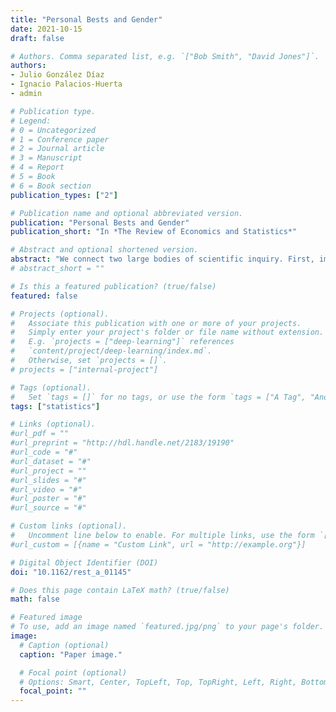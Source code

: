 ```yaml
---
title: "Personal Bests and Gender"
date: 2021-10-15
draft: false

# Authors. Comma separated list, e.g. `["Bob Smith", "David Jones"]`.
authors:
- Julio González Díaz
- Ignacio Palacios-Huerta
- admin

# Publication type.
# Legend:
# 0 = Uncategorized
# 1 = Conference paper
# 2 = Journal article
# 3 = Manuscript
# 4 = Report
# 5 = Book
# 6 = Book section
publication_types: ["2"]

# Publication name and optional abbreviated version.
publication: "Personal Bests and Gender"
publication_short: "In *The Review of Economics and Statistics*"

# Abstract and optional shortened version.
abstract: "We connect two large bodies of scientific inquiry. First, important theories in the social sciences establish that human preferences are reference-dependent. Second, a separate field of research documents substantial differences in preferences and attitudes across genders. Specifically, we examine the universe of official classic chess games (more than 250,000 subjects and 22 million games). This allows us to study differences across genders both in cognitive performance (intensive margin) and in competitive participation (extensive margin), using the fact that personal bests act as reference points. We find that males and females behave very differently around their personal bests in both margins."
# abstract_short = ""

# Is this a featured publication? (true/false)
featured: false

# Projects (optional).
#   Associate this publication with one or more of your projects.
#   Simply enter your project's folder or file name without extension.
#   E.g. `projects = ["deep-learning"]` references 
#   `content/project/deep-learning/index.md`.
#   Otherwise, set `projects = []`.
# projects = ["internal-project"]

# Tags (optional).
#   Set `tags = []` for no tags, or use the form `tags = ["A Tag", "Another Tag"]` for one or more tags.
tags: ["statistics"]

# Links (optional).
#url_pdf = ""
#url_preprint = "http://hdl.handle.net/2183/19190"
#url_code = "#"
#url_dataset = "#"
#url_project = ""
#url_slides = "#"
#url_video = "#"
#url_poster = "#"
#url_source = "#"

# Custom links (optional).
#   Uncomment line below to enable. For multiple links, use the form `[{...}, {...}, {...}]`.
#url_custom = [{name = "Custom Link", url = "http://example.org"}]

# Digital Object Identifier (DOI)
doi: "10.1162/rest_a_01145"

# Does this page contain LaTeX math? (true/false)
math: false

# Featured image
# To use, add an image named `featured.jpg/png` to your page's folder. 
image:
  # Caption (optional)
  caption: "Paper image."

  # Focal point (optional)
  # Options: Smart, Center, TopLeft, Top, TopRight, Left, Right, BottomLeft, Bottom, BottomRight
  focal_point: ""
---
```

